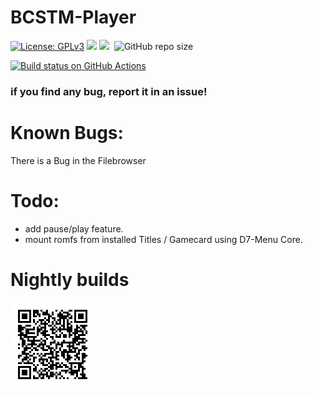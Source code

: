 # BCSTM-Player 

<a href="https://github.com/NPI-D7/BCSTM-Player/blob/main/LICENSE"> <img height="22" src="https://img.shields.io/badge/License-GPLv3-informational.svg?style=for-the-badge" alt="License: GPLv3"></a> <img height="22" src="https://img.shields.io/github/downloads/NPI-D7/BCSTM-Player/total.svg?style=for-the-badge"> <a href="https://github.com/NPI-D7/BCSTM-Player/releases"><img height="22" src="https://img.shields.io/github/tag/NPI-D7/BCSTM-Player.svg?style=for-the-badge"/></a>&nbsp;
<img alt="GitHub repo size" src="https://img.shields.io/github/repo-size/NPI-D7/BCSTM-Player?style=for-the-badge" height="22">

<a href="https://github.com/NPI-D7/BCSTM-Player/actions?query=workflow%3A%22Build+BCSTM-Player%22">
   <img src="https://img.shields.io/github/workflow/status/NPI-D7/BCSTM-Player/Build%20BCSTM-Player.svg?logo=github&style=for-the-badge" height="22" alt="Build status on GitHub Actions"></a>&nbsp;

 


 ### if you find any bug, report it in an issue!
# Known Bugs:
There is a Bug in the Filebrowser

# Todo:
- add pause/play feature.
- mount romfs from installed Titles / Gamecard using D7-Menu Core.

# Nightly builds




<img src="https://raw.githubusercontent.com/NPI-D7/nightlys/master/builds/BCSTM-Player/BCSTM-Player.png">
